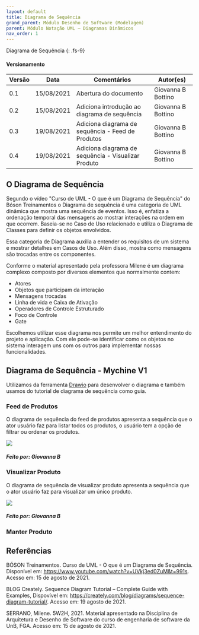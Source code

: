 ```yaml
---
layout: default
title: Diagrama de Sequência
grand_parent: Módulo Desenho de Software (Modelagem)
parent: Módulo Notação UML – Diagramas Dinâmicos
nav_order: 1
---
```


Diagrama de Sequência
{: .fs-9}

#### Versionamento

|Versão | Data | Comentários | Autor(es) |
|-------|------|-------------|-----------|
|0.1|15/08/2021| Abertura do documento| Giovanna B Bottino|
|0.2|15/08/2021| Adiciona introdução ao diagrama de sequência| Giovanna B Bottino|
|0.3|19/08/2021| Adiciona diagrama de sequência - Feed de Produtos| Giovanna B Bottino|
|0.4|19/08/2021| Adiciona diagrama de sequência - Visualizar Produto| Giovanna B Bottino|

## O Diagrama de Sequência

Segundo o vídeo "Curso de UML - O que é um Diagrama de Sequência" do Bóson Treinamentos o Diagrama de sequência é uma categoria de UML dinâmica que mostra uma sequência de eventos. Isso é, enfatiza a ordenação temporal das mensagens ao mostrar interações na ordem em que ocorrem. Baseia-se no Caso de Uso relacionado e utiliza o Diagrama de Classes para definir os objetos envolvidos. 

Essa categoria de Diagrama auxilia a entender os requisitos de um sistema e mostrar detalhes em Casos de Uso. Além disso, mostra como mensagens são trocadas entre os componentes. 

Conforme o material apresentado pela professora Milene é um diagrama complexo composto por diversos elementos que normalmente contem: 
- Atores
- Objetos que participam da interação 
- Mensagens trocadas 
- Linha de vida e Caixa de Ativação 
- Operadores de Controle Estruturado 
- Foco de Controle 
- Gate

Escolhemos utilizar esse diagrama nos permite um melhor entendimento do projeto e aplicação. Com ele pode-se identificar como os objetos no sistema interagem uns com os outros para implementar nossas funcionalidades.

## Diagrama de Sequência - Mychine V1

Utilizamos da ferramenta [Drawio](https://app.diagrams.net/) para desenvolver o diagrama e também usamos do tutorial de diagrama de sequência como guia. 
### Feed de Produtos
O diagrama de sequência do feed de produtos apresenta a sequência que o ator usuário faz para listar todos os produtos, o usuário tem a opção de filtrar ou ordenar os produtos. 

<a href="{{ site.baseurl }}/assets/images/sequencia/feed.png" data-toggle="lightbox">
  <img src="{{ site.baseurl }}/assets/images/sequencia/feed.png" class="img-fluid" />
</a>

##### Feito por: Giovanna B

### Visualizar Produto
O diagrama de sequência de visualizar produto apresenta a sequência que o ator usuário faz para visualizar um único produto.

<a href="{{ site.baseurl }}/assets/images/sequencia/visualizar.png" data-toggle="lightbox">
  <img src="{{ site.baseurl }}/assets/images/sequencia/visualizar.png" class="img-fluid" />
</a>

##### Feito por: Giovanna B

### Manter Produto

## Referências

BÓSON Treinamentos. Curso de UML - O que é um Diagrama de Sequência. Disponível em: https://www.youtube.com/watch?v=UVkj3ed0ZuM&t=991s. Acesso em: 15 de agosto de 2021.

BLOG Creately. Sequence Diagram Tutorial – Complete Guide with Examples, Dispovível em: https://creately.com/blog/diagrams/sequence-diagram-tutorial/. Acesso em: 19 agosto de 2021.

SERRANO, Milene. 5W2H, 2021. Material apresentado na Disciplina de Arquitetura e Desenho de Software do curso de engenharia de software da UnB, FGA. Acesso em: 15 de agosto de 2021.